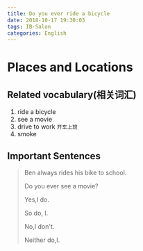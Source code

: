 ```yaml
---
title: Do you ever ride a bicycle
date: 2018-10-17 19:30:03
tags: IB-Salon
categories: English
---
```


# Places and Locations


## Related vocabulary(相关词汇)

1. ride a bicycle
2. see a movie
3. drive to work `开车上班`
4. smoke

## Important Sentences

> Ben always rides his bike to school.
> 
> Do you ever see a movie?
> 
> Yes,I do.
> 
> So do, I.
> 
> No,I don't.
> 
> Neither do,I.
